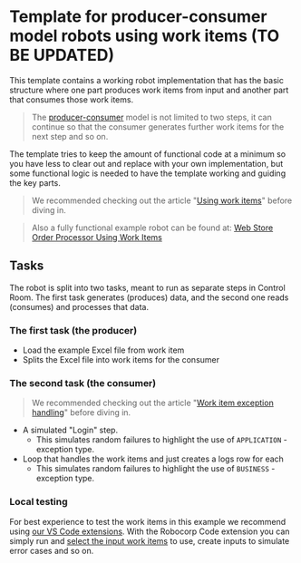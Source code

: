 # Template for producer-consumer model robots using work items (TO BE UPDATED)

This template contains a working robot implementation that has the basic structure where one part produces work items from input and another part that consumes those work items.

> The [producer-consumer](https://en.wikipedia.org/wiki/Producer%E2%80%93consumer_problem) model is not limited to two steps, it can continue so that the consumer generates further work items for the next step and so on.

The template tries to keep the amount of functional code at a minimum so you have less to clear out and replace with your own implementation, but some functional logic is needed to have the template working and guiding the key parts.

> We recommended checking out the article "[Using work items](https://robocorp.com/docs/development-guide/control-room/work-items)" before diving in.


> Also a fully functional example robot can be found at: [Web Store Order Processor Using Work Items](https://robocorp.com/portal/robot/robocorp/example-web-store-work-items)


## Tasks

The robot is split into two tasks, meant to run as separate steps in Control Room. The first task generates (produces) data, and the second one reads (consumes) and processes that data.

### The first task (the producer)

- Load the example Excel file from work item
- Splits the Excel file into work items for the consumer

### The second task (the consumer)

> We recommended checking out the article "[Work item exception handling](https://robocorp.com/docs/development-guide/control-room/work-items#work-item-exception-handling)" before diving in.

- A simulated "Login" step.
  - This simulates random failures to highlight the use of `APPLICATION` -exception type.
- Loop that handles the work items and just creates a logs row for each
  - This simulates random failures to highlight the use of `BUSINESS` -exception type.

### Local testing

For best experience to test the work items in this example we recommend using [our VS Code extensions](https://robocorp.com/docs/developer-tools/visual-studio-code). With the Robocorp Code extension you can simply run and [select the input work items](https://robocorp.com/docs/developer-tools/visual-studio-code/extension-features#using-work-items) to use, create inputs to simulate error cases and so on.